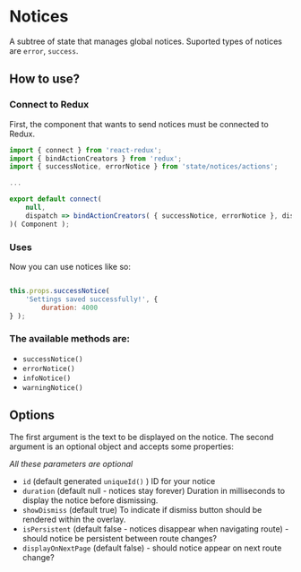 Notices
===========

A subtree of state that manages global notices.
Suported types of notices are `error`, `success`.

## How to use?

### Connect to Redux
First, the component that wants to send notices must be connected to Redux.

```javascript
import { connect } from 'react-redux';
import { bindActionCreators } from 'redux';
import { successNotice, errorNotice } from 'state/notices/actions';

...

export default connect(
	null,
	dispatch => bindActionCreators( { successNotice, errorNotice }, dispatch )
)( Component );
```

### Uses

Now you can use notices like so:

```javascript

this.props.successNotice(
    'Settings saved successfully!', {
    	duration: 4000
} );

```


### The available methods are:

* `successNotice()`
* `errorNotice()`
* `infoNotice()`
* `warningNotice()`

## Options

The first argument is the text to be displayed on the notice. The second argument is an optional object and accepts some properties:

*All these parameters are optional*

* `id` (default generated `uniqueId()` ) ID for your notice
* `duration` (default null - notices stay forever) Duration in milliseconds to display the notice before dismissing.
* `showDismiss` (default true) To indicate if dismiss button should be rendered within the overlay.
* `isPersistent` (default false - notices disappear when navigating route) - should notice be persistent between route changes?
* `displayOnNextPage` (default false) - should notice appear on next route change?

